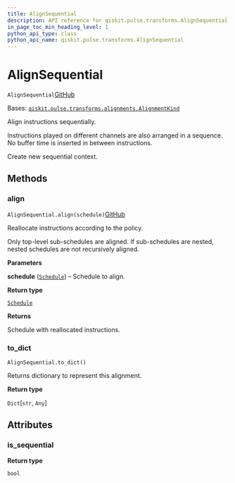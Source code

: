 ```yaml
---
title: AlignSequential
description: API reference for qiskit.pulse.transforms.AlignSequential
in_page_toc_min_heading_level: 1
python_api_type: class
python_api_name: qiskit.pulse.transforms.AlignSequential
---
```


# AlignSequential

<span id="qiskit.pulse.transforms.AlignSequential" />

`AlignSequential`[GitHub](https://github.com/qiskit/qiskit/tree/stable/0.39/qiskit/pulse/transforms/alignments.py "view source code")

Bases: [`qiskit.pulse.transforms.alignments.AlignmentKind`](pulse#qiskit.pulse.transforms.AlignmentKind "qiskit.pulse.transforms.alignments.AlignmentKind")

Align instructions sequentially.

Instructions played on different channels are also arranged in a sequence. No buffer time is inserted in between instructions.

Create new sequential context.

## Methods

### align

<span id="qiskit.pulse.transforms.AlignSequential.align" />

`AlignSequential.align(schedule)`[GitHub](https://github.com/qiskit/qiskit/tree/stable/0.39/qiskit/pulse/transforms/alignments.py "view source code")

Reallocate instructions according to the policy.

Only top-level sub-schedules are aligned. If sub-schedules are nested, nested schedules are not recursively aligned.

**Parameters**

**schedule** ([`Schedule`](qiskit.pulse.Schedule "qiskit.pulse.schedule.Schedule")) – Schedule to align.

**Return type**

[`Schedule`](qiskit.pulse.Schedule "qiskit.pulse.schedule.Schedule")

**Returns**

Schedule with reallocated instructions.

### to\_dict

<span id="qiskit.pulse.transforms.AlignSequential.to_dict" />

`AlignSequential.to_dict()`

Returns dictionary to represent this alignment.

**Return type**

`Dict`\[`str`, `Any`]

## Attributes

<span id="qiskit.pulse.transforms.AlignSequential.is_sequential" />

### is\_sequential

**Return type**

`bool`

